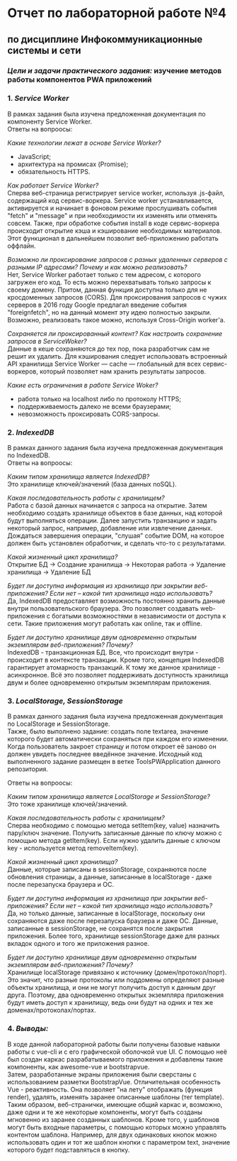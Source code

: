 # Отчет по лабораторной работе №4
## по дисциплине Инфокоммуникационные системы и сети  

### _Цели и задачи практического задания:_ изучение методов работы компонентов PWA приложений

### 1. _Service Worker_  
В рамках задания была изучена предложенная документация по компоненту Service Worker.  
Ответы на вопроосы:  

_Какие технологии лежат в основе Service Worker?_  
- JavaScript;
- архитектура на промисах (Promise);
- обязательность HTTPS.  
  
_Как работает Service Worker?_  
Сперва веб-страница регистрирует service worker, используя .js-файл, содержащий код сервис-воркера. Service worker устанавливается, активируется и начинает в фоновом режиме прослушивать события "fetch" и "message" и при необходимости их изменять или отменять совсем. Также, при обработке события install в коде сервис-воркера происходит открытие кэша и кэширование необходимых материалов. Этот функционал в дальнейшем позволит веб-приложению работать оффлайн.  

_Возможно ли проксирование запросов с разных удаленных серверов с разными IP адресами? Почему и как можно реализовать?_  
Нет, Service Worker работает только с тем адресом, с которого загружен его код. То есть можно перехватывать только запросы к своему домену. Притом, данная функция доступна только для не кросдоменных запросов (CORS). Для проксирования запросов с чужих серверов в 2016 году Google предлагал введение события "foreignfetch", но на данный момент эту идею полностью закрыли. Возможно, реализовать такое можно, используя Cross-Origin worker'a.  

_Сохраняется ли проксированный контент? Как настроить сохранение запросов в ServiceWoker?_  
Данные в кеше сохраняются до тех пор, пока разработчик сам не решит их удалить. Для кэширования следует использовать встроенный API хранилища Service Worker — cache — глобальный для всех сервис-воркеров, который позволяет нам хранить результаты запросов.  

_Какие есть ограничения в работе Service Woker?_  
- работа только на localhost либо по протоколу HTTPS;
- поддерживаемость далеко не всеми браузерами;
- невозможность проксировать CORS-запросы.  

### 2. _IndexedDB_  
В рамках данного задания была изучена предложенная документация по IndexedDB.  
Ответы на вопроосы:  

_Каким типом хранилища является IndexedDB?_  
Это хранилище ключей/значений (база данных noSQL).  
  
_Какая последовательность работы с хранилищем?_  
Работа с базой данных начинается с запроса на открытие. Затем необходимо создать хранилище объектов в базе данных, над которой будут выполняться операции. Далее запустить транзакцию и задать некоторый запрос, например, добавление или извлечение данных. Дождаться завершения операции, "слушая" событие DOM, на которое должен быть установлен обработчик, и сделать что-то с результатами.  

_Какой жизненный цикл хранилища?_  
Открытие БД -> Создание хранилища -> Некоторая работа -> Удаление хранилища -> Удаление БД   

_Будет ли доступна информация из хранилища при закрытии веб-приложения? Если нет – какой тип хранилища надо использовать?_  
Да, IndexedDB предоставляет возможность постоянно хранить данные внутри пользовательского браузера. Это позволяет создавать web-приложения с богатыми возможностями в независимости от доступа к сети. Такие приложения могут работать как online, так и offline.  

_Будет ли доступно хранилище двум одновременно открытым экземплярам веб-приложения? Почему?_  
IndexedDB - транзакционная БД. Все, что происходит внутри - происходит в контексте транзакции. Кроме того, концепция IndexedDB гарантирует атомарность транзакций. К тому же данное хранилище - асинхронное. Всё это позволяет поддерживать доступность хранилища двум и более одновременно открытым экземплярам приложения.  

### 3. _LocalStorage, SessionStorage_  
В рамках данного задания была изучена предложенная документация по LocalStorage и SessionStorage.  
Также, было выполнено задание: создать поле textarea, значение которого будет автоматически сохраняться при каждом его изменении. Когда пользователь закроет страницу и потом откроет её заново он должен увидеть последнее введённое значение. Исходный код выполненного задание размещен в ветке ToolsPWApplication данного репозитория.  
  
Ответы на вопроосы:  

_Каким типом хранилища является LocalStorage и SessionStorage?_  
Это тоже хранилище ключей/значений.  
  
_Какая последовательность работы с хранилищем?_  
Сперва необходимо с помощью метода setItem(key, value) назначить пару/ключ значение. Получить записанные данные по ключу можно с помощью метода getItem(key). Если нужно удалить данные с ключом key - используется метод removeItem(key).  

_Какой жизненный цикл хранилища?_  
Данные, которые записаны в sessionStorage, сохраняются после обновления страницы, а данные, записанные в localStorage - даже после перезапуска браузера и ОС.   

_Будет ли доступна информация из хранилища при закрытии веб-приложения? Если нет – какой тип хранилища надо использовать?_  
Да, но только данные, записанные в localStorage, поскольку они сохраняются даже после перезапуска браузера и даже ОС. Данные, записанные в sessionStorage, не сохранятся после закрытия приложения. Более того, хранилище sessionStorage даже для разных вкладок одного и того же приложения разное.  

_Будет ли доступно хранилище двум одновременно открытым экземплярам веб-приложения? Почему?_  
Хранилище localStorage привязано к источнику (домен/протокол/порт). Это значит, что разные протоколы или поддомены определяют разные объекты хранилища, и они не могут получить доступ к данным друг друга. Поэтому, два одновременно открытых экземпляра приложения будут иметь доступ к хранилищу, ведь они будут на одних и тех же доменах/протоколах/портах. 

### 4. _Выводы:_  
В ходе данной лабораторной работы были получены базовые навыки работы с vue-cli и с его графической оболочкой vue UI. С помощью неё был создан каркас разрабатываемого приложения и добавлены такие компоненты, как awesome-vue и bootstrapvue.  
Затем, разработанные экраны приложения были сверстаны с использованием разметки BootstrapVue. Отличительная особенность Vue - реактивность. Она позволяет "на лету" отображать (функция render), удалять, изменять заранее описанные шаблоны (тег template). Таким образом, веб-странички, имеющие общий каркас и, возможно, даже одни и те же некоторые компоненты, могут быть созданы мгновенно из заранее созданных шаблонов. Кроме того, у шаблонов могут быть входные параметры, с помощью которых можно управлять контентом шаблона. Например, для двух одинаковых кнопок можно использовать один и тот же шаблон кнопки с параметром text, значение которого будет подставляться в кнопку.
